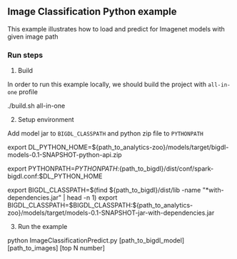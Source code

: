 ## Image Classification Python example
This example illustrates how to load and predict for Imagenet models with given image path
### Run steps
1. Build 

In order to run this example locally, we should build the project with `all-in-one` profile

./build.sh all-in-one

2. Setup environment

Add model jar to `BIGDL_CLASSPATH` and python zip file to `PYTHONPATH`

export DL_PYTHON_HOME=${path_to_analytics-zoo}/models/target/bigdl-models-0.1-SNAPSHOT-python-api.zip

export PYTHONPATH=$PYTHONPATH:${path_to_bigdl}/dist/conf/spark-bigdl.conf:$DL_PYTHON_HOME

export BIGDL_CLASSPATH=$(find ${path_to_bigdl}/dist/lib -name "*with-dependencies.jar" | head -n 1)
export BIGDL_CLASSPATH=$BIGDL_CLASSPATH:${path_to_analytics-zoo}/models/target/models-0.1-SNAPSHOT-jar-with-dependencies.jar

3. Run the example

python ImageClassificationPredict.py [path_to_bigdl_model] [path_to_images] [top N number]
